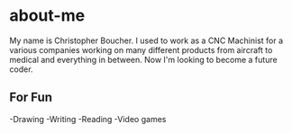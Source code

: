 # about-me
My name is Christopher Boucher. I used to work as a CNC Machinist for a various companies working on many different products from aircraft to medical and everything in between. Now I'm looking to become a future coder.

## For Fun
-Drawing
-Writing
-Reading
-Video games